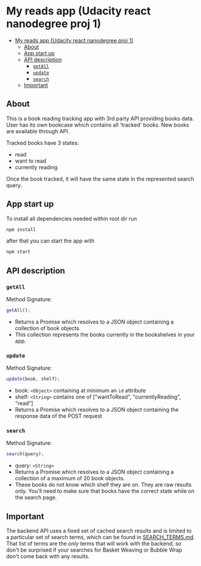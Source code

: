 # My reads app (Udacity react nanodegree proj 1)

- [My reads app (Udacity react nanodegree proj 1)](#my-reads-app-udacity-react-nanodegree-proj-1)
  - [About](#about)
  - [App start up](#app-start-up)
  - [API description](#api-description)
    - [`getAll`](#getall)
    - [`update`](#update)
    - [`search`](#search)
  - [Important](#important)


## About 
This is a book reading tracking app with 3rd party API providing books data. User has its own bookcase which contains all 'tracked' books. New books are available through API.

Tracked books have 3 states:
- read
- want to read
- currently reading

Once the book tracked, it will have the same state in the represented search query.

## App start up
To install all dependencies needed within root dir run 
```bash
npm install
```

after that you can start the app with 
```bash
npm start
```

## API description

### `getAll`

Method Signature:

```js
getAll();
```

- Returns a Promise which resolves to a JSON object containing a collection of book objects.
- This collection represents the books currently in the bookshelves in your app.

### `update`

Method Signature:

```js
update(book, shelf);
```

- book: `<Object>` containing at minimum an `id` attribute
- shelf: `<String>` contains one of ["wantToRead", "currentlyReading", "read"]
- Returns a Promise which resolves to a JSON object containing the response data of the POST request

### `search`

Method Signature:

```js
search(query);
```

- query: `<String>`
- Returns a Promise which resolves to a JSON object containing a collection of a maximum of 20 book objects.
- These books do not know which shelf they are on. They are raw results only. You'll need to make sure that books have the correct state while on the search page.

## Important

The backend API uses a fixed set of cached search results and is limited to a particular set of search terms, which can be found in [SEARCH_TERMS.md](SEARCH_TERMS.md). That list of terms are the _only_ terms that will work with the backend, so don't be surprised if your searches for Basket Weaving or Bubble Wrap don't come back with any results.

